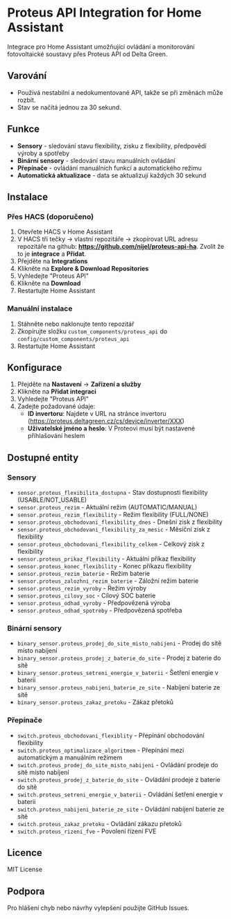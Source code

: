 # Proteus API Integration for Home Assistant

Integrace pro Home Assistant umožňující ovládání a monitorování fotovoltaické soustavy přes Proteus API od Delta Green.

## Varování

- Používá nestabilní a nedokumentované API, takže se při změnách může rozbít.
- Stav se načítá jednou za 30 sekund.

## Funkce

- **Sensory** - sledování stavu flexibility, zisku z flexibility, předpovědí výroby a spotřeby
- **Binární sensory** - sledování stavu manuálních ovládání
- **Přepínače** - ovládání manuálních funkcí a automatického režimu
- **Automatická aktualizace** - data se aktualizují každých 30 sekund

## Instalace

### Přes HACS (doporučeno)

1. Otevřete HACS v Home Assistant
1. V HACS tři tečky -> vlastní repozitáře -> zkopírovat URL adresu repozitáře na github: **https://github.com/nijel/proteus-api-ha**. Zvolit že to je **integrace** a **Přidat**.
1. Přejděte na **Integrations**
1. Klikněte na **Explore & Download Repositories**
1. Vyhledejte "Proteus API"
1. Klikněte na **Download**
1. Restartujte Home Assistant

### Manuální instalace

1. Stáhněte nebo naklonujte tento repozitář
1. Zkopírujte složku `custom_components/proteus_api` do `config/custom_components/proteus_api`
1. Restartujte Home Assistant

## Konfigurace

1. Přejděte na **Nastavení** → **Zařízení a služby**
1. Klikněte na **Přidat integraci**
1. Vyhledejte "Proteus API"
1. Zadejte požadované údaje:
   - **ID invertoru**: Najdete v URL na stránce invertoru (https://proteus.deltagreen.cz/cs/device/inverter/XXX)
   - **Uživatelské jméno a heslo**: V Proteovi musí být nastavené přihlašování heslem

## Dostupné entity

### Sensory

- `sensor.proteus_flexibilita_dostupna` - Stav dostupnosti flexibility (USABLE/NOT_USABLE)
- `sensor.proteus_rezim` - Aktuální režim (AUTOMATIC/MANUAL)
- `sensor.proteus_rezim_flexibility` - Režim flexibility (FULL/NONE)
- `sensor.proteus_obchodovani_flexibility_dnes` - Dnešní zisk z flexibility
- `sensor.proteus_obchodovani_flexibility_za_mesic` - Měsíční zisk z flexibility
- `sensor.proteus_obchodovani_flexibility_celkem` - Celkový zisk z flexibility
- `sensor.proteus_prikaz_flexibility` - Aktuální příkaz flexibility
- `sensor.proteus_konec_flexibility` - Konec příkazu flexibility
- `sensor.proteus_rezim_baterie` - Režim baterie
- `sensor.proteus_zalozhni_rezim_baterie` - Záložní režim baterie
- `sensor.proteus_rezim_vyroby` - Režim výroby
- `sensor.proteus_cilovy_soc` - Cílový SOC baterie
- `sensor.proteus_odhad_vyroby` - Předpovězená výroba
- `sensor.proteus_odhad_spotreby` - Předpovězená spotřeba

### Binární sensory

- `binary_sensor.proteus_prodej_do_site_misto_nabijeni` - Prodej do sítě místo nabíjení
- `binary_sensor.proteus_prodej_z_baterie_do_site` - Prodej z baterie do sítě
- `binary_sensor.proteus_setreni_energie_v_baterii` - Šetření energie v baterii
- `binary_sensor.proteus_nabijeni_baterie_ze_site` - Nabíjení baterie ze sítě
- `binary_sensor.proteus_zakaz_pretoku` - Zákaz přetoků

### Přepínače

- `switch.proteus_obchodovani_flexiblity` - Přepínání obchodování flexibility
- `switch.proteus_optimalizace_algoritmem` - Přepínání mezi automatickým a manuálním režimem
- `switch.proteus_prodej_do_site_misto_nabijeni` - Ovládání prodeje do sítě místo nabíjení
- `switch.proteus_prodej_z_baterie_do_site` - Ovládání prodeje z baterie do sítě
- `switch.proteus_setreni_energie_v_baterii` - Ovládání šetření energie v baterii
- `switch.proteus_nabijeni_baterie_ze_site` - Ovládání nabíjení baterie ze sítě
- `switch.proteus_zakaz_pretoku` - Ovládání zákazu přetoků
- `switch.proteus_rizeni_fve` - Povolení řízení FVE

## Licence

MIT License

## Podpora

Pro hlášení chyb nebo návrhy vylepšení použijte GitHub Issues.
